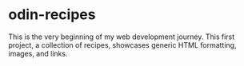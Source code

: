 # odin-recipes

This is the very beginning of my web development journey. This first project, a collection of recipes, showcases generic HTML formatting, images, and links.